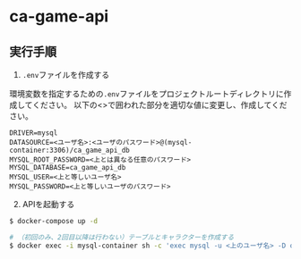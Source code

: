 # ca-game-api

## 実行手順

1. `.env`ファイルを作成する

環境変数を指定するための`.env`ファイルをプロジェクトルートディレクトリに作成してください。
以下の<>で囲われた部分を適切な値に変更し、作成してください。

```env
DRIVER=mysql
DATASOURCE=<ユーザ名>:<ユーザのパスワード>@(mysql-container:3306)/ca_game_api_db
MYSQL_ROOT_PASSWORD=<上とは異なる任意のパスワード>
MYSQL_DATABASE=ca_game_api_db
MYSQL_USER=<上と等しいユーザ名>
MYSQL_PASSWORD=<上と等しいユーザのパスワード>
```

2. APIを起動する

```bash
$ docker-compose up -d

# （初回のみ、2回目以降は行わない）テーブルとキャラクターを作成する
$ docker exec -i mysql-container sh -c 'exec mysql -u <上のユーザ名> -D ca_game_api_db -p"<上のユーザのパスワード>"' < init.sql
```